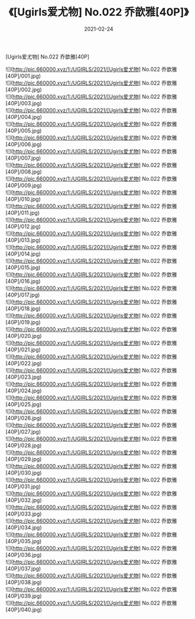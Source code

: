 ﻿---
layout: post
title:  《[Ugirls爱尤物] No.022 乔歆雅[40P]》
date:   2021-02-24
img: http://pic.660000.xyz/1:/UGIRLS/2021/[Ugirls爱尤物] No.022 乔歆雅[40P]/000.jpg
categories: [美女, 清纯, 唯美]
---

[Ugirls爱尤物] No.022 乔歆雅[40P]

  ![](http://pic.660000.xyz/1:/UGIRLS/2021/[Ugirls爱尤物] No.022 乔歆雅[40P]/001.jpg) <br> ![](http://pic.660000.xyz/1:/UGIRLS/2021/[Ugirls爱尤物] No.022 乔歆雅[40P]/002.jpg) <br> ![](http://pic.660000.xyz/1:/UGIRLS/2021/[Ugirls爱尤物] No.022 乔歆雅[40P]/003.jpg) <br> ![](http://pic.660000.xyz/1:/UGIRLS/2021/[Ugirls爱尤物] No.022 乔歆雅[40P]/004.jpg) <br> ![](http://pic.660000.xyz/1:/UGIRLS/2021/[Ugirls爱尤物] No.022 乔歆雅[40P]/005.jpg) <br> ![](http://pic.660000.xyz/1:/UGIRLS/2021/[Ugirls爱尤物] No.022 乔歆雅[40P]/006.jpg) <br> ![](http://pic.660000.xyz/1:/UGIRLS/2021/[Ugirls爱尤物] No.022 乔歆雅[40P]/007.jpg) <br> ![](http://pic.660000.xyz/1:/UGIRLS/2021/[Ugirls爱尤物] No.022 乔歆雅[40P]/008.jpg) <br> ![](http://pic.660000.xyz/1:/UGIRLS/2021/[Ugirls爱尤物] No.022 乔歆雅[40P]/009.jpg) <br> ![](http://pic.660000.xyz/1:/UGIRLS/2021/[Ugirls爱尤物] No.022 乔歆雅[40P]/010.jpg) <br> ![](http://pic.660000.xyz/1:/UGIRLS/2021/[Ugirls爱尤物] No.022 乔歆雅[40P]/011.jpg) <br> ![](http://pic.660000.xyz/1:/UGIRLS/2021/[Ugirls爱尤物] No.022 乔歆雅[40P]/012.jpg) <br> ![](http://pic.660000.xyz/1:/UGIRLS/2021/[Ugirls爱尤物] No.022 乔歆雅[40P]/013.jpg) <br> ![](http://pic.660000.xyz/1:/UGIRLS/2021/[Ugirls爱尤物] No.022 乔歆雅[40P]/014.jpg) <br> ![](http://pic.660000.xyz/1:/UGIRLS/2021/[Ugirls爱尤物] No.022 乔歆雅[40P]/015.jpg) <br> ![](http://pic.660000.xyz/1:/UGIRLS/2021/[Ugirls爱尤物] No.022 乔歆雅[40P]/016.jpg) <br> ![](http://pic.660000.xyz/1:/UGIRLS/2021/[Ugirls爱尤物] No.022 乔歆雅[40P]/017.jpg) <br> ![](http://pic.660000.xyz/1:/UGIRLS/2021/[Ugirls爱尤物] No.022 乔歆雅[40P]/018.jpg) <br> ![](http://pic.660000.xyz/1:/UGIRLS/2021/[Ugirls爱尤物] No.022 乔歆雅[40P]/019.jpg) <br> ![](http://pic.660000.xyz/1:/UGIRLS/2021/[Ugirls爱尤物] No.022 乔歆雅[40P]/020.jpg) <br> ![](http://pic.660000.xyz/1:/UGIRLS/2021/[Ugirls爱尤物] No.022 乔歆雅[40P]/021.jpg) <br> ![](http://pic.660000.xyz/1:/UGIRLS/2021/[Ugirls爱尤物] No.022 乔歆雅[40P]/022.jpg) <br> ![](http://pic.660000.xyz/1:/UGIRLS/2021/[Ugirls爱尤物] No.022 乔歆雅[40P]/023.jpg) <br> ![](http://pic.660000.xyz/1:/UGIRLS/2021/[Ugirls爱尤物] No.022 乔歆雅[40P]/024.jpg) <br> ![](http://pic.660000.xyz/1:/UGIRLS/2021/[Ugirls爱尤物] No.022 乔歆雅[40P]/025.jpg) <br> ![](http://pic.660000.xyz/1:/UGIRLS/2021/[Ugirls爱尤物] No.022 乔歆雅[40P]/026.jpg) <br> ![](http://pic.660000.xyz/1:/UGIRLS/2021/[Ugirls爱尤物] No.022 乔歆雅[40P]/027.jpg) <br> ![](http://pic.660000.xyz/1:/UGIRLS/2021/[Ugirls爱尤物] No.022 乔歆雅[40P]/028.jpg) <br> ![](http://pic.660000.xyz/1:/UGIRLS/2021/[Ugirls爱尤物] No.022 乔歆雅[40P]/029.jpg) <br> ![](http://pic.660000.xyz/1:/UGIRLS/2021/[Ugirls爱尤物] No.022 乔歆雅[40P]/030.jpg) <br> ![](http://pic.660000.xyz/1:/UGIRLS/2021/[Ugirls爱尤物] No.022 乔歆雅[40P]/031.jpg) <br> ![](http://pic.660000.xyz/1:/UGIRLS/2021/[Ugirls爱尤物] No.022 乔歆雅[40P]/032.jpg) <br> ![](http://pic.660000.xyz/1:/UGIRLS/2021/[Ugirls爱尤物] No.022 乔歆雅[40P]/033.jpg) <br> ![](http://pic.660000.xyz/1:/UGIRLS/2021/[Ugirls爱尤物] No.022 乔歆雅[40P]/034.jpg) <br> ![](http://pic.660000.xyz/1:/UGIRLS/2021/[Ugirls爱尤物] No.022 乔歆雅[40P]/035.jpg) <br> ![](http://pic.660000.xyz/1:/UGIRLS/2021/[Ugirls爱尤物] No.022 乔歆雅[40P]/036.jpg) <br> ![](http://pic.660000.xyz/1:/UGIRLS/2021/[Ugirls爱尤物] No.022 乔歆雅[40P]/037.jpg) <br> ![](http://pic.660000.xyz/1:/UGIRLS/2021/[Ugirls爱尤物] No.022 乔歆雅[40P]/038.jpg) <br> ![](http://pic.660000.xyz/1:/UGIRLS/2021/[Ugirls爱尤物] No.022 乔歆雅[40P]/039.jpg) <br> ![](http://pic.660000.xyz/1:/UGIRLS/2021/[Ugirls爱尤物] No.022 乔歆雅[40P]/040.jpg) <br>
